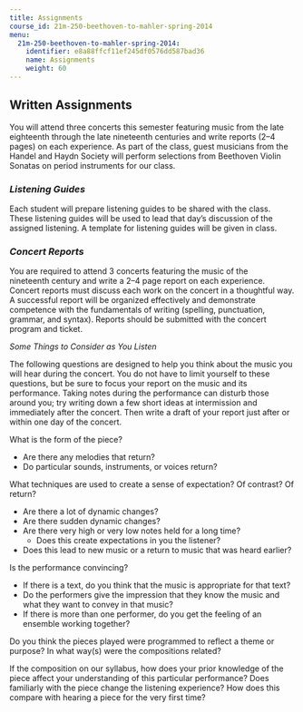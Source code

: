 ```yaml
---
title: Assignments
course_id: 21m-250-beethoven-to-mahler-spring-2014
menu:
  21m-250-beethoven-to-mahler-spring-2014:
    identifier: e8a88ffcf11ef245df0576dd587bad36
    name: Assignments
    weight: 60
---
```

Written Assignments
-------------------

You will attend three concerts this semester featuring music from the late eighteenth through the late nineteenth centuries and write reports (2–4 pages) on each experience. As part of the class, guest musicians from the Handel and Haydn Society will perform selections from Beethoven Violin Sonatas on period instruments for our class. 

### **_Listening Guides_**

Each student will prepare listening guides to be shared with the class. These listening guides will be used to lead that day’s discussion of the assigned listening. A template for listening guides will be given in class.

### **_Concert Reports_**

You are required to attend 3 concerts featuring the music of the nineteenth century and write a 2–4 page report on each experience. Concert reports must discuss each work on the concert in a thoughtful way. A successful report will be organized effectively and demonstrate competence with the fundamentals of writing (spelling, punctuation, grammar, and syntax). Reports should be submitted with the concert program and ticket.

_Some Things to Consider as You Listen_

The following questions are designed to help you think about the music you will hear during the concert. You do not have to limit yourself to these questions, but be sure to focus your report on the music and its performance. Taking notes during the performance can disturb those around you; try writing down a few short ideas at intermission and immediately after the concert. Then write a draft of your report just after or within one day of the concert.

What is the form of the piece?

*   Are there any melodies that return?
*   Do particular sounds, instruments, or voices return?

What techniques are used to create a sense of expectation? Of contrast? Of return?

*   Are there a lot of dynamic changes?
*   Are there sudden dynamic changes?
*   Are there very high or very low notes held for a long time?
    *   Does this create expectations in you the listener?
*   Does this lead to new music or a return to music that was heard earlier?

Is the performance convincing?

*   If there is a text, do you think that the music is appropriate for that text?
*   Do the performers give the impression that they know the music and what they want to convey in that music?
*   If there is more than one performer, do you get the feeling of an ensemble working together?

Do you think the pieces played were programmed to reflect a theme or purpose? In what way(s) were the compositions related?

If the composition on our syllabus, how does your prior knowledge of the piece affect your understanding of this particular performance? Does familiarly with the piece change the listening experience? How does this compare with hearing a piece for the very first time?